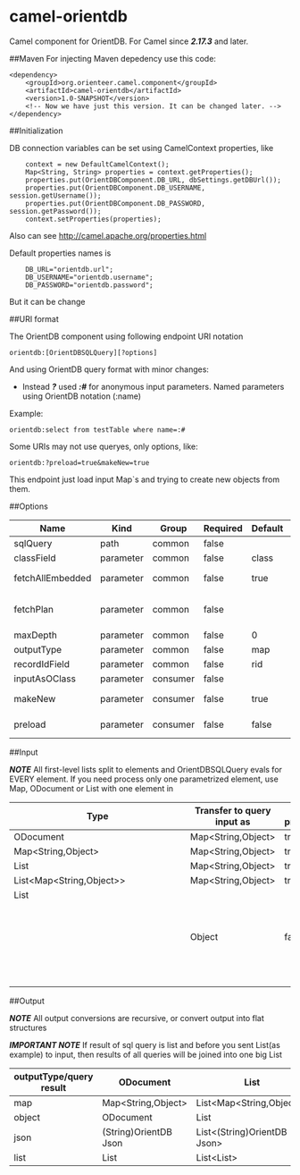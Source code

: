 # camel-orientdb
Camel component for OrientDB. For Camel since ***2.17.3*** and later.


##Maven
For injecting Maven depedency use this code:

```
<dependency>
	<groupId>org.orienteer.camel.component</groupId>
	<artifactId>camel-orientdb</artifactId>
    <version>1.0-SNAPSHOT</version>
    <!-- Now we have just this version. It can be changed later. -->
</dependency>
```

##Initialization

DB connection variables can be set using CamelContext properties, like 
```
	context = new DefaultCamelContext();
	Map<String, String> properties = context.getProperties();
	properties.put(OrientDBComponent.DB_URL, dbSettings.getDBUrl());
	properties.put(OrientDBComponent.DB_USERNAME, session.getUsername());
	properties.put(OrientDBComponent.DB_PASSWORD, session.getPassword());
	context.setProperties(properties);
```

Also can see http://camel.apache.org/properties.html

Default properties names is

```
	DB_URL="orientdb.url"; 
	DB_USERNAME="orientdb.username"; 
	DB_PASSWORD="orientdb.password"; 
```
 
But it can be change


##URI format

The OrientDB component using following endpoint URI notation

```
orientdb:[OrientDBSQLQuery][?options]
```

And using OrientDB query format with minor changes:

- Instead ***?***  used ***:#*** for anonymous input parameters. Named parameters using OrientDB notation (:name) 

Example:
```
orientdb:select from testTable where name=:# 
```

Some URIs may not use queryes, only options, like: 

```
orientdb:?preload=true&makeNew=true 
```

This endpoint just load input Map`s and trying to create new objects from them.

##Options

|Name 	|Kind 	|Group 	|Required 	|Default 	|Type 	|Enum 	|Description|
|---|---|---|---|---|---|---|---|
|sqlQuery| 	path 	|common 	|false 		| |java.lang.String | 		|Sets the query to execute
|classField 	|parameter 	|common|false  		|class 	|java.lang.String | 		|Your "@class" renamed to classField value
|fetchAllEmbedded 	|parameter 	|common|false  		|true 	|boolean | 		|Fetch all embedded(not linked) objects, ignore "maxDepth". Only for "map" type.
|fetchPlan 	|parameter 	|common|false  			| |java.lang.String | 		|Set fetch plan (view OrientDB documentation, like http://orientdb.com/docs/2.0/orientdb.wiki/Fetching-Strategies.html)
|maxDepth 	|parameter 	|common|false 		|0 	|int | 		|Max fetch depth. Only for "map" type
|outputType 	|parameter 	|common|false  		|map 	|org.orienteer.camel.component.OrientDBCamelDataType |map/object/json/list 	|Output data type of single row.
|recordIdField 	|parameter 	|common|false 		|rid 	|java.lang.String 		| |Your "@rid" renamed to recordIdField value
|inputAsOClass 	|parameter 	|consumer|false 		| |java.lang.String 		| |Rewrite "@class" field value in root document(s)
|makeNew 	|parameter 	|consumer|false  		|true 	|boolean 		| |Clear ODocuments RID`s in PRELOAD phase BEFORE save.Works only if ***preload=true***
|preload 	|parameter 	|consumer|false 		|false 	|boolean 		| |Trying to save ODocument from input data BEFORE query

##Input

***NOTE*** All first-level lists split to elements and OrientDBSQLQuery evals for EVERY element. If you need process only one parametrized element, use Map, ODocument or List<List> with one element in

|Type|Transfer to query input as|Can be preloaded|
|---|---|---|
|ODocument|Map<String,Object>|true
|Map<String,Object>|Map<String,Object>|true
|List<ODocument>|Map<String,Object>|true
|List<Map<String,Object>>|Map<String,Object>|true
|List<Object>|Object|false

##Output

***NOTE***  All output conversions are recursive, or convert output into flat structures

***IMPORTANT NOTE***  If result of sql query is list and before you sent List<ODocument>(as example) to input, then results of all queries will be joined into one big List  

|outputType/query result|ODocument|List<ODocument>|Object|
|---|---|---|---|
|map|Map<String,Object>|List<Map<String,Object>>|Object
|object|ODocument|List<ODocument>|Object
|json|(String)OrientDB Json|List<(String)OrientDB Json>|Object
|list|List<String>|List<List<String>>|Object







